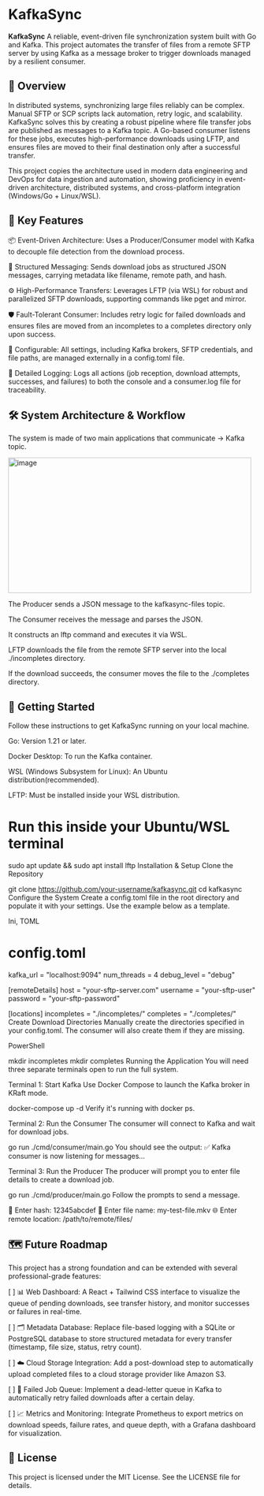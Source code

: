 # KafkaSync

**KafkaSync** A reliable, event-driven file synchronization system built with Go and Kafka. This project automates the transfer of files from a remote SFTP server by using Kafka as a message broker to trigger downloads managed by a resilient consumer.

## 📖 Overview
In distributed systems, synchronizing large files reliably can be complex. 
Manual SFTP or SCP scripts lack automation, retry logic, and scalability. 
KafkaSync solves this by creating a robust pipeline where file transfer jobs are published as messages to a Kafka topic. 
A Go-based consumer listens for these jobs, executes high-performance downloads using LFTP, and ensures files are moved to their final destination only after a successful transfer.

This project copies the architecture used in modern data engineering and DevOps for data ingestion and automation, showing proficiency in event-driven architecture, distributed systems, and cross-platform integration (Windows/Go + Linux/WSL).

## 🚀 Key Features
📦 Event-Driven Architecture: Uses a Producer/Consumer model with Kafka to decouple file detection from the download process.

📨 Structured Messaging: Sends download jobs as structured JSON messages, carrying metadata like filename, remote path, and hash.

⚙️ High-Performance Transfers: Leverages LFTP (via WSL) for robust and parallelized SFTP downloads, supporting commands like pget and mirror.

🛡️ Fault-Tolerant Consumer: Includes retry logic for failed downloads and ensures files are moved from an incompletes to a completes directory only upon success.

🔧 Configurable: All settings, including Kafka brokers, SFTP credentials, and file paths, are managed externally in a config.toml file.

📝 Detailed Logging: Logs all actions (job reception, download attempts, successes, and failures) to both the console and a consumer.log file for traceability.

## 🛠️ System Architecture & Workflow
The system is made of two main applications that communicate -> Kafka topic.

<img width="493" height="275" alt="image" src="https://github.com/user-attachments/assets/b40e857e-c822-4051-846f-6ba07554a8f3" />

The Producer sends a JSON message to the kafkasync-files topic.

The Consumer receives the message and parses the JSON.

It constructs an lftp command and executes it via WSL.

LFTP downloads the file from the remote SFTP server into the local ./incompletes directory.

If the download succeeds, the consumer moves the file to the ./completes directory.


## 🔧 Getting Started
Follow these instructions to get KafkaSync running on your local machine.

Go: Version 1.21 or later.

Docker Desktop: To run the Kafka container.

WSL (Windows Subsystem for Linux): An Ubuntu distribution(recommended).

LFTP: Must be installed inside your WSL distribution.


# Run this inside your Ubuntu/WSL terminal
sudo apt update && sudo apt install lftp
Installation & Setup
Clone the Repository

git clone https://github.com/your-username/kafkasync.git
cd kafkasync
Configure the System Create a config.toml file in the root directory and populate it with your settings. Use the example below as a template.

Ini, TOML

# config.toml

kafka_url = "localhost:9094"
num_threads = 4
debug_level = "debug"

[remoteDetails]
host = "your-sftp-server.com"
username = "your-sftp-user"
password = "your-sftp-password"

[locations]
incompletes = "./incompletes/"
completes = "./completes/"
Create Download Directories Manually create the directories specified in your config.toml. 
The consumer will also create them if they are missing.

PowerShell

mkdir incompletes
mkdir completes
Running the Application
You will need three separate terminals open to run the full system.

Terminal 1: Start Kafka Use Docker Compose to launch the Kafka broker in KRaft mode.

docker-compose up -d
Verify it's running with docker ps.

Terminal 2: Run the Consumer The consumer will connect to Kafka and wait for download jobs.


go run ./cmd/consumer/main.go
You should see the output: ✅ Kafka consumer is now listening for messages...

Terminal 3: Run the Producer The producer will prompt you to enter file details to create a download job.

go run ./cmd/producer/main.go
Follow the prompts to send a message.

🔢 Enter hash: 12345abcdef
📄 Enter file name: my-test-file.mkv
🌐 Enter remote location: /path/to/remote/files/



## 🗺️ Future Roadmap
This project has a strong foundation and can be extended with several professional-grade features:

[ ] 📊 Web Dashboard: A React + Tailwind CSS interface to visualize the queue of pending downloads, see transfer history, and monitor successes or failures in real-time.

[ ] 🗂️ Metadata Database: Replace file-based logging with a SQLite or PostgreSQL database to store structured metadata for every transfer (timestamp, file size, status, retry count).

[ ] ☁️ Cloud Storage Integration: Add a post-download step to automatically upload completed files to a cloud storage provider like Amazon S3.

[ ] 🔄 Failed Job Queue: Implement a dead-letter queue in Kafka to automatically retry failed downloads after a certain delay.

[ ] 📈 Metrics and Monitoring: Integrate Prometheus to export metrics on download speeds, failure rates, and queue depth, with a Grafana dashboard for visualization.

## 📜 License
This project is licensed under the MIT License. See the LICENSE file for details.


